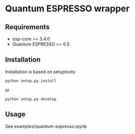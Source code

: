 # Quantum ESPRESSO wrapper

## Requirements

* osp-core >= 3.4.0
* Quantum ESPRESSO >= 6.5

## Installation
Installation is based on setuptools:
```
python setup.py install
```
or
```
python setup.py develop
```

## Usage
See examples/quantum-espresso.ipynb
